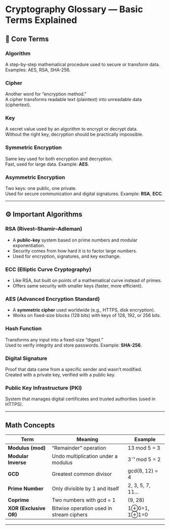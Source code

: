 # Cryptography Glossary — Basic Terms Explained

## 🔐 Core Terms

### Algorithm
A step-by-step mathematical procedure used to secure or transform data.  
Examples: AES, RSA, SHA-256.

### Cipher
Another word for “encryption method.”  
A cipher transforms readable text (plaintext) into unreadable data (ciphertext).

### Key
A secret value used by an algorithm to encrypt or decrypt data.  
Without the right key, decryption should be practically impossible.

### Symmetric Encryption
Same key used for both encryption and decryption.  
Fast, used for large data. Example: **AES**.

### Asymmetric Encryption
Two keys: one public, one private.  
Used for secure communication and digital signatures. Example: **RSA**, **ECC**.

---

## ⚙️ Important Algorithms

### RSA (Rivest–Shamir–Adleman)
- A **public-key** system based on prime numbers and modular exponentiation.
- Security comes from how hard it is to factor large numbers.
- Used for encryption, signatures, and key exchange.

### ECC (Elliptic Curve Cryptography)
- Like RSA, but built on points of a mathematical curve instead of primes.
- Offers same security with smaller keys (faster, more efficient).

### AES (Advanced Encryption Standard)
- A **symmetric cipher** used worldwide (e.g., HTTPS, disk encryption).
- Works on fixed-size blocks (128 bits) with keys of 128, 192, or 256 bits.

### Hash Function
Transforms any input into a fixed-size “digest.”  
Used to verify integrity and store passwords. Example: **SHA-256**.

### Digital Signature
Proof that data came from a specific sender and wasn’t modified.  
Created with a private key, verified with a public key.

### Public Key Infrastructure (PKI)
System that manages digital certificates and trusted authorities (used in HTTPS).

---

## Math Concepts

| Term                      |                  Meaning                  |      Example      |
|---------------------------|-------------------------------------------|-------------------|
| **Modulus (mod)**         | “Remainder” operation                     | 13 mod 5 = 3      |
| **Modular Inverse**       | Undo multiplication under a modulus       | 3⁻¹ mod 5 = 2     |
| **GCD**                   | Greatest common divisor                   | gcd(8, 12) = 4    |
| **Prime Number**          | Only divisible by 1 and itself            | 2, 3, 5, 7, 11…   |
| **Coprime**               | Two numbers with gcd = 1                  | (9, 28)           |
| **XOR (Exclusive OR)**    | Bitwise operation used in stream ciphers  | 1⊕0=1, 1⊕1=0      |

---
